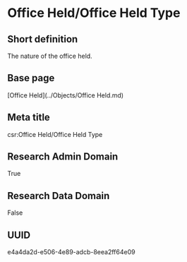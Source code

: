 # Office Held/Office Held Type
## Short definition
The nature of the office held.
## Base page
[Office Held](../Objects/Office Held.md)
## Meta title
csr:Office Held/Office Held Type
## Research Admin Domain
True
## Research Data Domain
False
## UUID
e4a4da2d-e506-4e89-adcb-8eea2ff64e09
